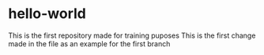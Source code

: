 # hello-world
This is the first repository made for training puposes
This is the first change made in the file as an example for the first branch
